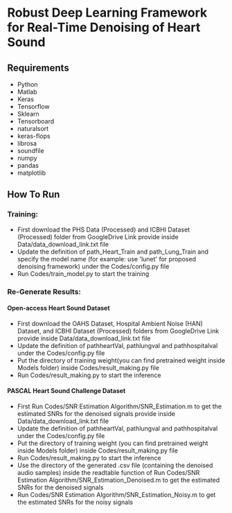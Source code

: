 #  Robust Deep Learning Framework for Real-Time Denoising of Heart Sound

## Requirements
- Python 
- Matlab 
- Keras 
- Tensorflow 
- Sklearn 
- Tensorboard
- naturalsort
- keras-flops
- librosa
- soundfile
- numpy
- pandas
- matplotlib


## How To Run
<!-- ### Data Preparation:
- First download the PHS Data (Processed) and ICBHI Dataset (Processed) folder from this GoogleDrive Link
- Update the definition of path_Heart_Train and path_Lung_Train of config.py inside Codes folder
Place Physionet dataset (not included in the provided data folder) in the corresponding folders inside the data/physionet/training folder. The csv files containing the labels should be put inside the corresponding folders inside the labels folder and all of them should have the same name, currently 'REFERENCE_withSQI.csv'. If you change the name you'll have to rename the variable labelpath in extract_segments.m and extract_segments_noFIR.m
Run extract_segments_noFIR.m it first then run data_fold_noFIR.m to create data fold in mat format which will be loaded by the model for training and testing. fold0_noFIR.mat is given inside data/feature/folds for convenience, so that you don't have to download the whole physionet dataset and extract data for training and testing. -->


### Training:
- First download the PHS Data (Processed) and ICBHI Dataset (Processed) folder from GoogleDrive Link provide inside Data/data_download_link.txt file
- Update the definition of path_Heart_Train and path_Lung_Train and specify the model name (for example: use 'lunet' for proposed denoising framework) under the Codes/config.py file
- Run Codes/train_model.py to start the training


### Re-Generate Results:
#### Open-access Heart Sound Dataset
- First download the OAHS Dataset, Hospital Ambient Noise (HAN) Dataset, and ICBHI Dataset (Processed) folders from GoogleDrive Link provide inside Data/data_download_link.txt file 
- Update the definition of pathheartVal, pathlungval and pathhospitalval under the Codes/config.py file
- Put the directory of training weight(you can find pretrained weight inside Models folder) inside Codes/result_making.py file 
- Run Codes/result_making.py to start the inference


#### PASCAL Heart Sound Challenge Dataset
- First Run Codes/SNR Estimation Algorithm/SNR_Estimation.m to get the estimated SNRs for the denoised signals provide inside Data/data_download_link.txt file
- Update the definition of pathheartVal, pathlungval and pathhospitalval under the Codes/config.py file
- Put the directory of training weight (you can find pretrained weight inside Models folder) inside Codes/result_making.py file 
- Run Codes/result_making.py to start the inference
- Use the directory of the generated .csv file (containing the denoised audio samples) inside the readtable function of Run Codes/SNR Estimation Algorithm/SNR_Estimation_Denoised.m to get the estimated SNRs for the denoised signals
- Run Codes/SNR Estimation Algorithm/SNR_Estimation_Noisy.m to get the estimated SNRs for the noisy signals

